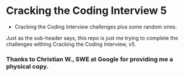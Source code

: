 # Cracking the Coding Interview 5

 * Cracking the Coding Interview challenges plus some random ones. 

Just as the sub-header says, this repo is just me trying to complete the challenges withing Cracking the Coding Interview, v5.

### Thanks to Christian W., SWE at Google for providing me a physical copy. 